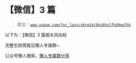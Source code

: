 # 【微信】3 篇

> 原文：[`www.yuque.com/for_lazy/xkrm14/bhsbhzlfhd9pq7hk`](https://www.yuque.com/for_lazy/xkrm14/bhsbhzlfhd9pq7hk)

以下为：【微信】3 篇相关风向标

完整生财周报见懒人专属群~

公众号懒人搜索，[懒人专属群分享](https://lazybook.fun/#/blog/group)